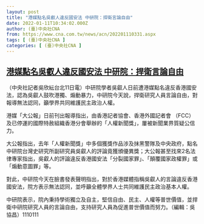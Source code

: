 ```yaml
---
layout: post
title: "港媒點名吳叡人違反國安法 中研院：捍衛言論自由"
date: 2022-01-11T10:34:02.000Z
author: (臺)中央社CNA
from: https://www.cna.com.tw/news/acn/202201110331.aspx
tags: [ (臺)中央社CNA ]
categories: [ (臺)中央社CNA ]
---
```

<!--1641897242000-->
[港媒點名吳叡人違反國安法 中研院：捍衛言論自由](https://www.cna.com.tw/news/acn/202201110331.aspx)
------

<div>
<div></div><div><p>（中央社記者吳欣紜台北11日電）中研院學者吳叡人日前遭港媒點名違反香港國安法，認為吳叡人鼓吹港獨、煽動暴力，中研院今天說，捍衛研究人員言論自由，對報導無法認同，籲學界共同維護民主政治人權。</p><p>港媒「大公報」日前刊出報導指出，由香港記者協會、香港外國記者會 （FCC）及已停運的國際特赦組織香港分會舉辦的「人權新聞獎」，屢被新聞業界質疑公信力。</p><p>大公報指出，去年「人權新聞獎」中多個獲獎作品涉及抹黑警隊及中央政府，點名中研院台灣史研究所副研究員吳叡人的評論竟獲頒優異獎；大公報甚至找來2名法律專家指出，吳叡人的評論違反香港國安法「分裂國家罪」、「顛覆國家政權罪」或「煽動意圖罪」等。</p><p>對此，中研院今天在臉書發表聲明指出，對於香港媒體指稱吳叡人的言論違反香港國安法，院方表示無法認同，並呼籲全體學界人士共同維護民主政治基本人權。</p><p>中研院表示，院內秉持學術獨立及自主，堅信自由、民主、人權等普世價值，並捍衛中研院研究人員的言論自由，支持研究人員為促進普世價值而努力。（編輯：吳協昌）1110111</p></div>
</div>

